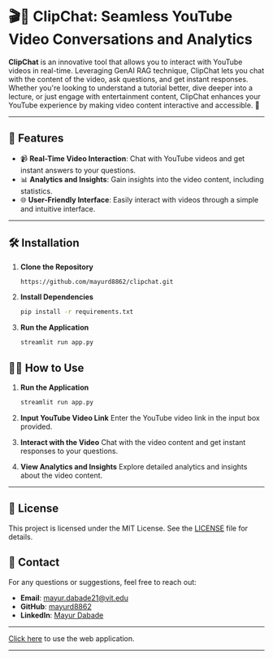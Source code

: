 # 🎬💬 ClipChat: Seamless YouTube Video Conversations and Analytics

**ClipChat** is an innovative tool that allows you to interact with YouTube videos in real-time. Leveraging GenAI RAG technique, ClipChat lets you chat with the content of the video, ask questions, and get instant responses. Whether you're looking to understand a tutorial better, dive deeper into a lecture, or just engage with entertainment content, ClipChat enhances your YouTube experience by making video content interactive and accessible. 🌟

---

## 🚀 Features

- 📹 **Real-Time Video Interaction**: Chat with YouTube videos and get instant answers to your questions.
- 📊 **Analytics and Insights**: Gain insights into the video content, including statistics.
- 🌐 **User-Friendly Interface**: Easily interact with videos through a simple and intuitive interface.

---

## 🛠️ Installation 

1. **Clone the Repository**
    ```bash
    https://github.com/mayurd8862/clipchat.git
    ```

2. **Install Dependencies**
    ```bash
    pip install -r requirements.txt
    ```

3. **Run the Application**
    ```bash
    streamlit run app.py
    ```

## 🏃‍♂️ How to Use

1. **Run the Application**
    ```bash
    streamlit run app.py
    ```

2. **Input YouTube Video Link**
    Enter the YouTube video link in the input box provided.

3. **Interact with the Video**
    Chat with the video content and get instant responses to your questions.

4. **View Analytics and Insights**
    Explore detailed analytics and insights about the video content.

---

## 📜 License 
This project is licensed under the MIT License. See the [LICENSE](LICENSE) file for details.

## 📧 Contact 
For any questions or suggestions, feel free to reach out:

- **Email**: mayur.dabade21@vit.edu
- **GitHub**: [mayurd8862](https://github.com/mayur8862)
- **LinkedIn**: [Mayur Dabade](https://www.linkedin.com/in/mayur-dabade-b527a9230)

---
[Click here](https://clipchat.streamlit.app/) to use the web application.

---
